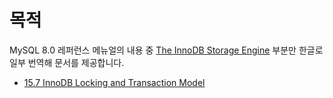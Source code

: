 # 목적 

MySQL 8.0 레퍼런스 메뉴얼의 내용 중 [The InnoDB Storage Engine](https://dev.mysql.com/doc/refman/8.0/en/innodb-locking-transaction-model.html) 부분만 한글로 일부 번역해 문서를 제공합니다.

- [15.7 InnoDB Locking and Transaction Model](./docs/15.7-InnoDB-Locking-and-Transaction-Model.md)
